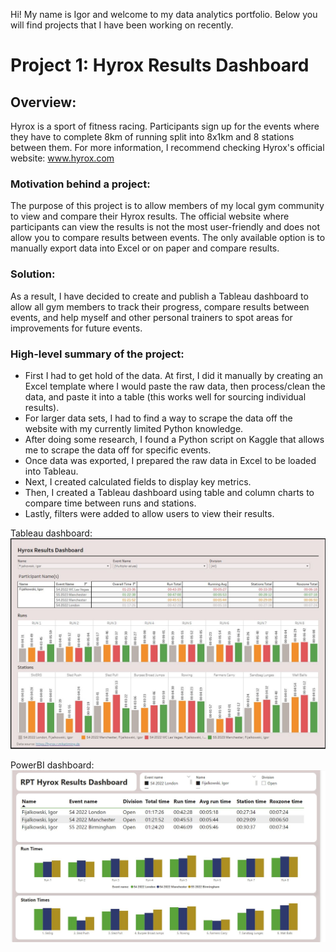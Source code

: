 Hi! My name is Igor and welcome to my data analytics portfolio.
Below you will find projects that I have been working on recently. 

# Project 1: Hyrox Results Dashboard

## Overview:
Hyrox is a sport of fitness racing. Participants sign up for the events where they have to complete 8km of running split into 8x1km and 8 stations between them. For more information, I recommend checking Hyrox's official website: www.hyrox.com

### Motivation behind a project:
The purpose of this project is to allow members of my local gym community to view and compare their Hyrox results. The official website where participants can view the results is not the most user-friendly and does not allow you to compare results between events. The only available option is to manually export data into Excel or on paper and compare results.

### Solution:
As a result, I have decided to create and publish a Tableau dashboard to allow all gym members to track their progress, compare results between events, and help myself and other personal trainers to spot areas for improvements for future events.

### High-level summary of the project:
* First I had to get hold of the data. At first, I did it manually by creating an Excel template where I would paste the raw data, then process/clean the data, and paste it into a table (this works well for sourcing individual results).
* For larger data sets, I had to find a way to scrape the data off the website with my currently limited Python knowledge. 
* After doing some research, I found a Python script on Kaggle that allows me to scrape the data off for specific events.
* Once data was exported, I prepared the raw data in Excel to be loaded into Tableau.
* Next, I created calculated fields to display key metrics.
* Then, I created a Tableau dashboard using table and column charts to compare time between runs and stations.
* Lastly, filters were added to allow users to view their results.

Tableau dashboard:
![Alt text](https://github.com/Igor-Fij/Portfolio/blob/main/images/Tableau%20Hyrox%20Dashboard.JPG?raw=true)

PowerBI dashboard:
![Alt text](https://github.com/Igor-Fij/Portfolio/blob/main/images/PowerBI%20Dashboard.JPG?raw=true)



